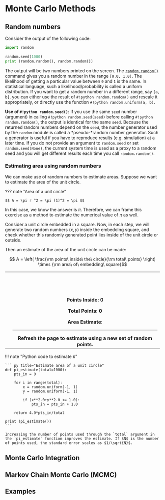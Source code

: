 # Monte Carlo Methods

## Random numbers

Consider the output of the following code:
``` py title="random module"
import random            
    
random.seed(1000)        
print (random.random(), random.random())
```

The output will be two numbers printed on the screen. The [`random.random()`](https://docs.python.org/3/library/random.html) command gives you a random number in the range `[0.0, 1.0)`. The likelihood of getting a particular value between `0` and `1` is the same. In statistical language, such a likelihood/probability is called a uniform distribution. If you want to get a random number in a different range, say `[a, b]`, you can either use the result of `#!python random.random()` and rescale it appropriately, or directly use the function `#!python random.uniform(a, b)`.

**Use of `#!python random.seed()`**: If you use the same `seed` number (argument) in calling `#!python random.seed(seed)` before calling `#!python random.random()`, the output is identical for the same `seed`. Because the returned random numbers depend on the `seed`, the number generator used by the `random` module is called a *pseudo-*random number generator. Such a generator is useful if you have to reproduce results (e.g. simulation) at a later time. If you do not provide an argument to `random.seed` or set `random.seed(None)`, the current system time is used as a proxy to a random seed and you will get different results each time you call `random.random()`.


### Estimating area using random numbers

We can make use of random numbers to estimate areas. Suppose we want to estimate the area of the unit circle. 

??? note "Area of a unit circle"

    $$ A = \pi r ^2 = \pi (1)^2 = \pi $$

In this case, we know the answer is $\pi$. Therefore, we can frame this exercise as a method to estimate the numerical value of $\pi$ as well.

Consider a unit circle embedded in a square. Now, in each step, we will generate two random numbers $(x, y)$ inside the embedding square, and check whether this randomly generated point lies inside of the unit circle or outside.

Then an estimate of the area of the unit circle can be made:

$$ A = \left( \frac{\rm points\ inside\ the\ circle}{\rm total\ points} \right) \times {\rm area\ of\ embedding\ square}$$


<table>
<tr>
<th>
<canvas id="canvas1" width="300" height="300"</canvas>
</th>
<th>
<br><br><br>

<p>Points Inside: <label id="label1">0</label>  </p>

<p>Total Points: <label id="label2">0</label></p>

<p>Area Estimate: <label id="Aest"></label>  </p>
<hr>
Refresh the page to estimate using a new set of random points.
</th>
</tr>
</table>
<script>
    var canvas = document.getElementById('canvas1')
    
    if (canvas.getContext) {
            var ctx = canvas.getContext('2d');
    }
    
    ctx.beginPath();
    ctx.strokeStyle="blue";
    ctx.rect(50, 50, 200, 200);
    ctx.stroke();
          
    ctx.beginPath();
    ctx.strokeStyle="red";
    ctx.arc(150, 150, 100, 2*Math.PI, false);
    ctx.stroke();
            
    let pts = 0;
    let total = 0;
        
    function randomPoint() {
    
        x = Math.random()*200+50;
        y = Math.random()*200+50;
        
        if ((x-150)*(x-150)+(y-150)*(y-150)<=10000) {
            pts = pts + 1;
            ctx.fillStyle="green";
        } else {
            ctx.fillStyle="blue";
        }
        
        total = total + 1;  
        
        ctx.fillRect(x, y, 1, 1);
        document.getElementById('label1').innerHTML = pts;
        document.getElementById('label2').innerHTML = total;
        
        Area = 4*pts/total
        document.getElementById('Aest').innerHTML = Area;
        
    }
    
    for (let i = 0; i < 100000; i++) {
        setTimeout(function() { randomPoint();}, 0);                     
    }

</script>


!!! note "Python code to estimate $\pi$"

    ``` py title="Estimate area of a unit circle"
    def pi_estimate(total=1000):
        pts_in = 0
        
        for i in range(total):
            x = random.uniform(-1, 1)
            y = random.uniform(-1, 1)
        
            if (x**2.0+y**2.0 <= 1.0):
                pts_in = pts_in + 1.0
    
        return 4.0*pts_in/total
    
    print (pi_estimate())
    ```
    
    Increasing the number of points used through the `total` argument in the `pi_estimate` function improves the estimate. If $N$ is the number of points used, the standard error scales as $1/\sqrt{N}$.
    



## Monte Carlo Integration

## Markov Chain Monte Carlo (MCMC)

## Examples
